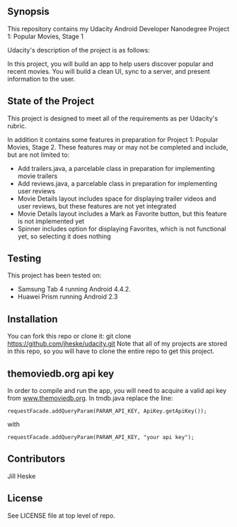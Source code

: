 ## Synopsis

This repository contains my Udacity Android Developer Nanodegree Project 1: Popular Movies, Stage 1

Udacity's description of the project is as follows:

In this project, you will build an app to help users discover popular and recent movies. You will build a clean UI, sync to a server, and present information to the user.

## State of the Project

This project is designed to meet all of the requirements as per Udacity's rubric.  

In addition it contains some features in preparation for Project 1: Popular Movies, Stage 2.  These features may or may not be completed and include, but are not limited to:

* Add trailers.java, a parcelable class in preparation for implementing movie trailers
* Add reviews.java, a parcelable class in preparation for implementing user reviews
* Movie Details layout includes space for displaying trailer videos and user reviews, but these features are not yet integrated
* Movie Details layout includes a Mark as Favorite button, but this feature is not implemented yet
* Spinner includes option for displaying Favorites, which is not functional yet, so selecting it does nothing

## Testing

This project has been tested on:

* Samsung Tab 4 running Android 4.4.2.
* Huawei Prism running Android 2.3
			
## Installation

You can fork this repo or clone it: git clone https://github.com/jheske/udacity.git
Note that all of my projects are stored in this repo, so you will have to clone the entire repo to get this project.

## themoviedb.org api key

In order to compile and run the app, you will need to acquire a valid api key from www.themoviedb.org.  In tmdb.java replace the line:

`requestFacade.addQueryParam(PARAM_API_KEY, ApiKey.getApiKey());`

with

`requestFacade.addQueryParam(PARAM_API_KEY, "your api key");`


## Contributors

Jill Heske

## License

See LICENSE file at top level of repo.